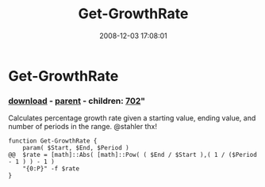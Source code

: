 ﻿---
pid:            701
parent:         700
children:       702
poster:         Stahler
title:          Get-GrowthRate
date:           2008-12-03 17:08:01
format:         posh
---

# Get-GrowthRate

### [download](701.ps1) - [parent](700.md) - children: [702](702.md)"

Calculates percentage growth rate given a starting value, ending value, and number of periods in the range.  @stahler thx!

```posh
function Get-GrowthRate {
	param( $Start, $End, $Period ) 
@@	$rate = [math]::Abs( [math]::Pow( ( $End / $Start ),( 1 / ($Period - 1 ) ) - 1 )
	"{0:P}" -f $rate
}
```
